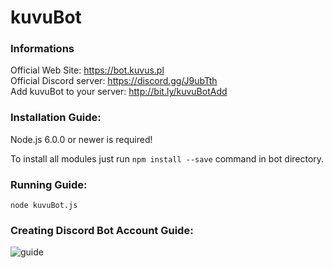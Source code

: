 # kuvuBot

### Informations
Official Web Site: https://bot.kuvus.pl <br>
Official Discord server: https://discord.gg/J9ubTth <br>
Add kuvuBot to your server: http://bit.ly/kuvuBotAdd

### Installation Guide:
Node.js 6.0.0 or newer is required!

To install all modules just run `npm install --save` command in bot directory.

### Running Guide:
`node kuvuBot.js`

### Creating Discord Bot Account Guide:

![guide](https://kuvus.pl/bot/bot-account-1.png)
